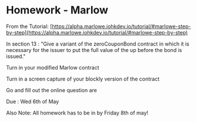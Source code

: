 # Homework - Marlow

From the Tutorial: [https://alpha.marlowe.iohkdev.io/tutorial/#marlowe-step-by-step](https://alpha.marlowe.iohkdev.io/tutorial/#marlowe-step-by-step)

In section 13 : "Give a variant of the zeroCouponBond contract in which it is necessary for the issuer to put the full value of the up before the bond is issued."

Turn in your modified Marlow contract

Turn in a screen capture of your blockly version of the contract

Go and fill out the online question are


Due : Wed 6th of May

Also Note: All homework has to be in by Friday 8th of may!

